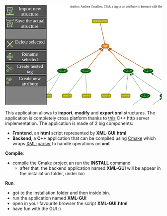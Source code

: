 ![What you should see when running the application](https://github.com/andreacasalino/XML-GUI/blob/master/Example.png)

This application allows to **import**, **modify** and **export** **xml** structures.
The application is completely cross platform thanks to [this](https://github.com/yhirose/cpp-httplib) C++ http server implementation.
The application is made of 2 big components:

* **Frontend**, an **html** script represented by **XML-GUI.html**
* **Backend**, a **C++** application that can be compiled using [Cmake](https://cmake.org) which wraps [XML-parser](https://github.com/andreacasalino/XML-parser) to handle operations on **xml**

**Compile**:

* compile the [Cmake](https://cmake.org) project an run the **INSTALL** command
  * after that, the backend application named **XML-GUI** will be appear in the installation folder, under bin

**Run**:

* got to the installation folder and then inside bin.
* run the application named **XML-GUI**
* open in your favourite browser the script **XML-GUI.html**
* have fun with the GUI :)

